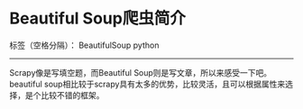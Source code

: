 ﻿# Beautiful Soup爬虫简介

标签（空格分隔）： BeautifulSoup python

---

Scrapy像是写填空题，而Beautiful Soup则是写文章，所以来感受一下吧。
beautiful soup相比较于scrapy具有太多的优势，比较灵活，且可以根据属性来选择，是个比较不错的框架。




